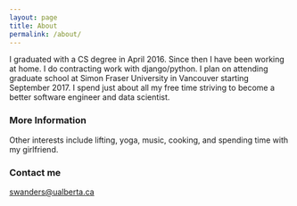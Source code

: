 ```yaml
---
layout: page
title: About
permalink: /about/
---
```


I graduated with a CS degree in April 2016. Since then I have been working at home. I do contracting work with django/python. I plan on attending graduate school at Simon Fraser
University in Vancouver starting September 2017. I spend just about all my free time striving to become a better software engineer and data scientist.

### More Information

Other interests include lifting, yoga, music, cooking, and spending time with my girlfriend.

### Contact me

[swanders@ualberta.ca](mailto:email@domain.com)
